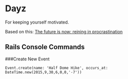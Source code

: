 # Dayz

For keeping yourself motivated.

Based on this: [The future is now: reining in procrastination](https://news.usc.edu/80631/the-future-is-now-reining-in-procrastination/)

## Rails Console Commands

###Create New Event

```
Event.create(name: 'Half Dome Hike', occurs_at: DateTime.new(2015,9,30,6,0,0,'-7'))
```